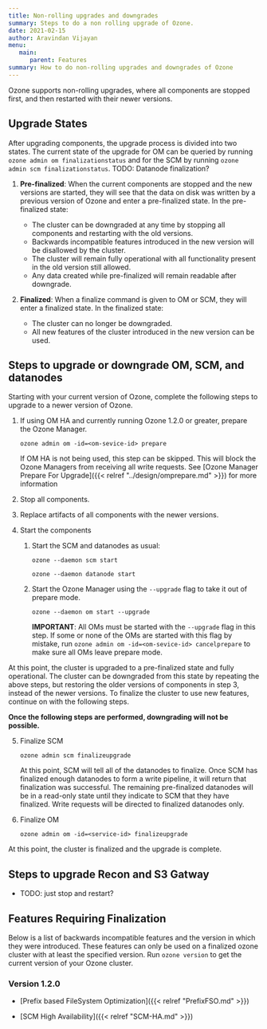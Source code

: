 ```yaml
---
title: Non-rolling upgrades and downgrades
summary: Steps to do a non rolling upgrade of Ozone.
date: 2021-02-15
author: Aravindan Vijayan 
menu:
   main:
      parent: Features
summary: How to do non-rolling upgrades and downgrades of Ozone
---
```

<!--
  Licensed under the Apache License, Version 2.0 (the "License");
  you may not use this file except in compliance with the License.
  You may obtain a copy of the License at

   http://www.apache.org/licenses/LICENSE-2.0

  Unless required by applicable law or agreed to in writing, software
  distributed under the License is distributed on an "AS IS" BASIS,
  WITHOUT WARRANTIES OR CONDITIONS OF ANY KIND, either express or implied.
  See the License for the specific language governing permissions and
  limitations under the License. See accompanying LICENSE file.
-->

Ozone supports non-rolling upgrades, where all components are stopped first, and then restarted with their newer versions.

## Upgrade States

After upgrading components, the upgrade process is divided into two states. The current state of the upgrade for OM can be queried by running `ozone admin om finalizationstatus` and for the SCM by running `ozone admin scm finalizationstatus`. TODO: Datanode finalization?

1. **Pre-finalized**: When the current components are stopped and the new versions are started, they will see that the data on disk was written by a previous version of Ozone and enter a pre-finalized state. In the pre-finalized state:
    - The cluster can be downgraded at any time by stopping all components and restarting with the old versions.
    - Backwards incompatible features introduced in the new version will be disallowed by the cluster.
    - The cluster will remain fully operational with all functionality present in the old version still allowed.
    - Any data created while pre-finalized will remain readable after downgrade.

2. **Finalized**: When a finalize command is given to OM or SCM, they will enter a finalized state.  In the finalized state:
    - The cluster can no longer be downgraded.
    - All new features of the cluster introduced in the new version can be used.

## Steps to upgrade or downgrade OM, SCM, and datanodes

Starting with your current version of Ozone, complete the following steps to upgrade to a newer version of Ozone.

1. If using OM HA and currently running Ozone 1.2.0 or greater, prepare the Ozone Manager.
    ```
    ozone admin om -id=<om-sevice-id> prepare
    ```
    If OM HA is not being used, this step can be skipped. This will block the Ozone Managers from receiving all write requests. See [Ozone Manager Prepare For Upgrade]({{< relref "../design/omprepare.md" >}}) for more information

2.  Stop all components.

3. Replace artifacts of all components with the newer versions.

4. Start the components
    1. Start the SCM and datanodes as usual:
        ```
        ozone --daemon scm start
        ```
        ```
        ozone --daemon datanode start
        ```

    2. Start the Ozone Manager using the `--upgrade` flag to take it out of prepare mode.
        ```
        ozone --daemon om start --upgrade
        ```

        **IMPORTANT**: All OMs must be started with the `--upgrade` flag in this step. If some or none of the OMs are started with this flag by mistake, run `ozone admin om -id=<om-sevice-id> cancelprepare` to make sure all OMs leave prepare mode.

At this point, the cluster is upgraded to a pre-finalized state and fully operational. The cluster can be downgraded from this state by repeating the above steps, but restoring the older versions of components in step 3, instead of the newer versions. To finalize the cluster to use new features, continue on with the following steps.

**Once the following steps are performed, downgrading will not be possible.**

5. Finalize SCM
    ``` 
    ozone admin scm finalizeupgrade
    ```
    At this point, SCM will tell all of the datanodes to finalize. Once SCM has finalized enough datanodes to form a write pipeline, it will return that finalization was successful. The remaining pre-finalized datanodes will be in a read-only state until they indicate to SCM that they have finalized. Write requests will be directed to finalized datanodes only.

6. Finalize OM
    ```
    ozone admin om -id=<service-id> finalizeupgrade
    ```

At this point, the cluster is finalized and the upgrade is complete.

## Steps to upgrade Recon and S3 Gatway

- TODO: just stop and restart?

## Features Requiring Finalization

Below is a list of backwards incompatible features and the version in which they were introduced. These features can only be used on a finalized ozone cluster with at least the specified version. Run `ozone version` to get the current version of your Ozone cluster.

### Version 1.2.0

- [Prefix based FileSystem Optimization]({{< relref "PrefixFSO.md" >}}) 

- [SCM High Availability]({{< relref "SCM-HA.md" >}})


